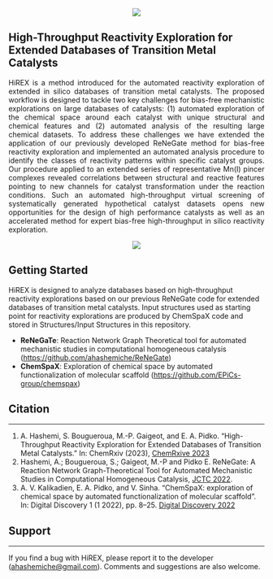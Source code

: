 <p align="center">
<img src= "https://user-images.githubusercontent.com/47638604/234387407-858814fe-5716-4c64-aace-86a4107093df.png" />
</p>


## High-Throughput Reactivity Exploration for Extended Databases of Transition Metal Catalysts

<p align="justify"> HiREX is a method introduced for the automated reactivity exploration of extended in silico databases of transition metal catalysts. The proposed workflow is designed to tackle two key challenges for bias-free mechanistic explorations on large databases of catalysts: (1) automated exploration of the chemical space around each catalyst with unique structural and chemical features and (2) automated analysis of the resulting large chemical datasets. To address these challenges we have extended the application of our previously developed ReNeGate method for bias-free reactivity exploration and implemented an automated analysis procedure to identify the classes of reactivity patterns within specific catalyst groups. Our procedure applied to an extended series of representative Mn(I) pincer complexes revealed correlations between structural and reactive features pointing to new channels for catalyst transformation under the reaction conditions. Such an automated high-throughput virtual screening of systematically generated hypothetical catalyst datasets opens new opportunities for the design of high performance catalysts as well as an accelerated method for expert bias-free high-throughput in silico reactivity exploration.  

<p align="center">
<img src="https://user-images.githubusercontent.com/47638604/234235397-47c5280c-17d6-4d9e-9717-e489f2639bce.png" />
</p>

## Getting Started 

HiREX is designed to analyze databases based on high-throughput reactivity explorations based on our previous ReNeGate code for extended databases of transition metal catalysts. Input structures used as starting point for reactivity explorations are produced by ChemSpaX code and stored in Structures/Input Structures in this repository.

* __ReNeGaTe__: Reaction Network Graph Theoretical tool for automated mechanistic studies in computational homogeneous catalysis (https://github.com/ahashemiche/ReNeGate)
* __ChemSpaX__: Exploration of chemical space by automated functionalization of molecular scaffold (https://github.com/EPiCs-group/chemspax)

## Citation
---

1. A. Hashemi, S. Bougueroua, M.-P. Gaigeot, and E. A. Pidko. “High-Throughput Reactivity Exploration for Extended Databases of Transition Metal Catalysts.” In: ChemRxiv (2023), [ChemRxive 2023](https://doi.org/10.26434/chemrxiv-2023-f76nv)
2. Hashemi, A.; Bougueroua, S.; Gaigeot, M.-P and Pidko E. ReNeGate: A Reaction Network Graph-Theoretical Tool for Automated Mechanistic Studies in Computational Homogeneous Catalysis, [JCTC 2022](https://doi.org/10.1021/acs.jctc.2c00404). 
3. A. V. Kalikadien, E. A. Pidko, and V. Sinha. “ChemSpaX: exploration of chemical space by automated functionalization of molecular scaffold”. In: Digital Discovery 1 (1 2022), pp. 8–25. [Digital Discovery 2022](https://doi.org/10.1039/D1DD00017A.)

## Support
---

If you find a bug with HiREX, please report it to the developer (ahashemiche@gmail.com). Comments and suggestions are also welcome.
</p>
